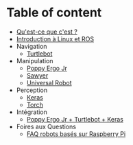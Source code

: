 # Table of content

* [Qu'est-ce que c'est ?](README.md)
* [Introduction à Linux et ROS](introduction/README.md)
* Navigation
    * [Turtlebot](navigation/turtlebot/README.md)
* Manipulation
    * [Poppy Ergo Jr](manipulation/ergo-jr/README.md)
    * [Sawyer](manipulation/sawyer/README.md)
    * [Universal Robot](manipulation/ur/README.md)
* Perception
  * [Keras](perception/keras/README.md)
  * [Torch](perception/pytorch/README.md)
* Intégration
  * [Poppy Ergo Jr + Turtlebot + Keras](integration/ergo-tb-keras/README.md)
* Foires aux Questions
  * [FAQ robots basés sur Raspberry Pi](faq/pi//README.md)

